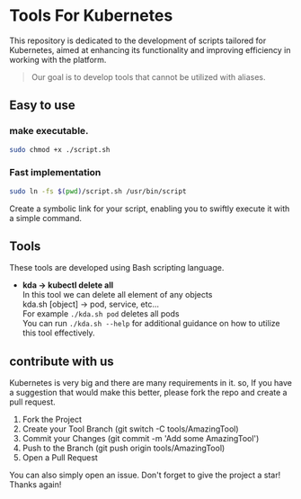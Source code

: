 # Tools For Kubernetes

This repository is dedicated to the development of scripts tailored for Kubernetes, aimed at enhancing its functionality and improving efficiency in working with the platform.
> Our goal is to develop tools that cannot be utilized with aliases.

## Easy to use

### make executable.
```bash
sudo chmod +x ./script.sh
```
### Fast implementation
```bash
sudo ln -fs $(pwd)/script.sh /usr/bin/script
```
Create a symbolic link for your script, enabling you to swiftly execute it with a simple command.

## Tools

These tools are developed using Bash scripting language.

- **kda -> kubectl delete all** <br/> 
In this tool we can delete all element of any objects <br/>
kda.sh [object] -> pod, service, etc... <br/>
For example `./kda.sh pod` deletes all pods <br/>
You can run `./kda.sh --help` for additional guidance on how to utilize this tool effectively.

## contribute with us
Kubernetes is very big and there are many requirements in it. so, If you have a suggestion that would make this better, please fork the repo and create a pull request. 

1. Fork the Project
2. Create your Tool Branch (git switch -C tools/AmazingTool)
3. Commit your Changes (git commit -m 'Add some AmazingTool')
4. Push to the Branch (git push origin tools/AmazingTool)
5. Open a Pull Request

You can also simply open an issue. Don't forget to give the project a star! Thanks again!
